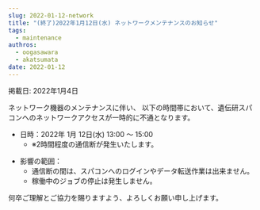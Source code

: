 ```yaml
---
slug: 2022-01-12-network
title: "(終了)2022年1月12日(水) ネットワークメンテナンスのお知らせ"
tags:
  - maintenance
authros:
  - oogasawara
  - akatsumata
date: 2022-01-12
---
```


掲載日: 2022年1月4日

ネットワーク機器のメンテナンスに伴い、 以下の時間帯において、遺伝研スパコンへのネットワークアクセスが一時的に不通となります。

<ul>
    <li>日時：2022年 1月 12日(水) 13:00 ～ 15:00
        <ul>
            <li>※2時間程度の通信断が発生いたします。</li>
        </ul>
    </li>
</ul>

<ul>
    <li>影響の範囲：
        <ul>
            <li>通信断の間は、スパコンへのログインやデータ転送作業は出来ません。</li>
            <li>稼働中のジョブの停止は発生しません。</li>
        </ul>
    </li>
</ul>

何卒ご理解とご協力を賜りますよう、よろしくお願い申し上げます。
